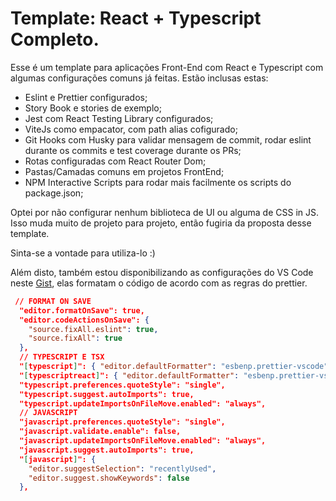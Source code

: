# Template: React + Typescript Completo.

Esse é um template para aplicações Front-End com React e Typescript com algumas configurações comuns já feitas. Estão inclusas estas:

- Eslint e Prettier configurados;
- Story Book e stories de exemplo;
- Jest com React Testing Library configurados;
- ViteJs como empacator, com path alias cofigurado;
- Git Hooks com Husky para validar mensagem de commit, rodar eslint durante os commits e test coverage durante os PRs;
- Rotas configuradas com React Router Dom;
- Pastas/Camadas comuns em projetos FrontEnd;
- NPM Interactive Scripts para rodar mais facilmente os scripts do package.json;

Optei por não configurar nenhum biblioteca de UI ou alguma de CSS in JS. Isso muda muito de projeto para projeto, então fugiria da proposta desse template.

Sinta-se a vontade para utiliza-lo :)

Além disto, também estou disponibilizando as configurações do VS Code neste [Gist](https://gist.github.com/dalissongabriel/1e4fabdcf709e88f40e4e33338e45481), elas formatam o código de acordo com as regras do prettier.

```json
 // FORMAT ON SAVE
  "editor.formatOnSave": true,
  "editor.codeActionsOnSave": {
    "source.fixAll.eslint": true,
    "source.fixAll": true
  },
  // TYPESCRIPT E TSX
  "[typescript]": { "editor.defaultFormatter": "esbenp.prettier-vscode" },
  "[typescriptreact]": { "editor.defaultFormatter": "esbenp.prettier-vscode" },
  "typescript.preferences.quoteStyle": "single",
  "typescript.suggest.autoImports": true,
  "typescript.updateImportsOnFileMove.enabled": "always",
  // JAVASCRIPT
  "javascript.preferences.quoteStyle": "single",
  "javascript.validate.enable": false,
  "javascript.updateImportsOnFileMove.enabled": "always",
  "javascript.suggest.autoImports": true,
  "[javascript]": {
    "editor.suggestSelection": "recentlyUsed",
    "editor.suggest.showKeywords": false
  },
```
